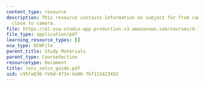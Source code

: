 ```yaml
---
content_type: resource
description: This resource contains information on subject far from camera and subject
  close to camera.
file: https://ol-ocw-studio-app-production.s3.amazonaws.com/courses/6-163-strobe-project-laboratory-fall-2005/c95fe6367e9d473eda867bf111423452_lens_selcn_guide.pdf
file_type: application/pdf
learning_resource_types: []
ocw_type: OCWFile
parent_title: Study Materials
parent_type: CourseSection
resourcetype: Document
title: lens_selcn_guide.pdf
uid: c95fe636-7e9d-473e-da86-7bf111423452
---
```

